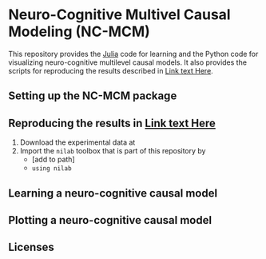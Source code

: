 # Neuro-Cognitive Multivel Causal Modeling (NC-MCM)

This repository provides the [Julia](https://julialang.org/) code for learning and the Python code for visualizing neuro-cognitive multilevel causal models. It also provides the scripts for reproducing the results described in [Link text Here](https://link-url-here.org).

## Setting up the NC-MCM package




## Reproducing the results in [Link text Here](https://link-url-here.org)

1. Download the experimental data at
2. Import the `nilab` toolbox that is part of this repository by
    * [add to path]
    * `using nilab`

## Learning a neuro-cognitive causal model

## Plotting a neuro-cognitive causal model


## Licenses

